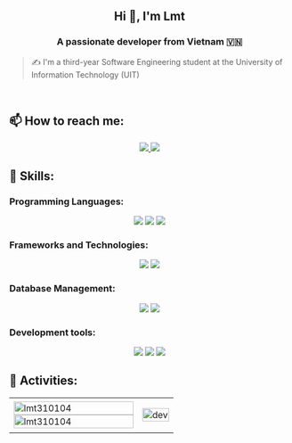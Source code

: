 <!-- <img align="left" width="400" src="https://github.githubassets.com/images/modules/profile/profile-first-repo.svg" /> -->
<!-- <img align="right" width="64" src="https://img.icons8.com/color/48/vietnam-circular.png" /> -->

<h2 align="center">Hi 👋, I'm Lmt</h2>
<p align="center">
  <h3 align="center">A passionate developer from Vietnam 🇻🇳 </h3>
</p>

> ✍ I'm a third-year Software Engineering student at the University of Information Technology (UIT)


<br />

## 📫 How to reach me:

<p align="center">
  <a href="https://www.linkedin.com/in/to%C3%A0n-l%C3%AA-minh-92526225a/" target="_blank">
    <img src="https://img.icons8.com/fluent/48/000000/linkedin.png"/>
  </a>
  <a href="https://www.facebook.com/profile.php?id=100076160259770" alt="Facebook">
    <img src="https://img.icons8.com/fluent/48/000000/facebook-new.png" target="_blank" />
  </a> 
</p>

## 📏 Skills:
 
   ### Programming Languages: 
   <p align="center">
     <img src="https://img.icons8.com/?size=48&id=Fycm8TUhWmFU&format=png&color=000000" />
     <img src="https://img.icons8.com/?size=48&id=108784&format=png&color=000000" />
     <img src="https://img.icons8.com/?size=48&id=FBycNmdwUQz1&format=png&color=000000" />
   </p>
   
  ### Frameworks and Technologies: 
  <p align="center">
    <img src="https://img.icons8.com/?size=48&id=z2gsPTsahvBW&format=png&color=000000"/>
    <img src="https://img.icons8.com/?size=48&id=kg46nzoJrmTR&format=png&color=000000"/>
  </p>
  
  ### Database Management:
  <p align="center">
    <img src="https://img.icons8.com/color/48/000000/microsoft-sql-server.png"/>
    <img src="https://img.icons8.com/color/48/000000/mysql-logo.png"/>
  </p>
  
  ### Development tools: 
  <p align="center">
    <img src="https://img.icons8.com/color/48/000000/github-2.png"/>
    <img src="https://img.icons8.com/color/48/000000/visual-studio-code-2019.png"/>
    <img src="https://img.icons8.com/color/48/null/visual-studio--v2.png"/>
  </p>

## 🏅 Activities:
<table style="width:100%;">
  <tr>
    <td>
      <img src="https://github-readme-streak-stats.herokuapp.com/?user=Lmt310104&theme=radical" alt="lmt310104" width="100%"/>
      <img src="https://github-readme-stats.vercel.app/api?username=Lmt310104&show_icons=true&theme=tokyonight" alt="lmt310104" width="100%"/>
    </td>
    <td>
      <p align="center"> 
        <img src="https://cdn.dribbble.com/users/1059583/screenshots/4171367/coding-freak.gif" alt="dev" width="100%"/>
      </p>
    </td>
  </tr>
</table>
